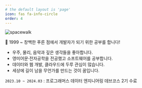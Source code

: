 ```yaml
---
# the default layout is 'page'
icon: fas fa-info-circle
order: 4
---
```


![spacewalk](https://github.com/eclipse25/eclipse25.github.io/assets/109349939/b3b8b190-1280-4ba8-b19b-43f6b6ffa0e2)

🌱 1999 ~ 창백한 푸른 점에서 개발자가 되기 위한 공부를 합니다!

- 우주, 물리, 음악과 깊은 생각들을 좋아합니다.
- 영미어문·전자공학을 전공했고 소프트웨어를 공부합니다.
- 데이터와 웹 개발, 클라우드에 두루 관심이 많습니다.
- 세상에 길이 남을 무언가를 만드는 것이 꿈입니다.

`2023.10 ~ 2024.03` : 프로그래머스 데이터 엔지니어링 데브코스 2기 수료
